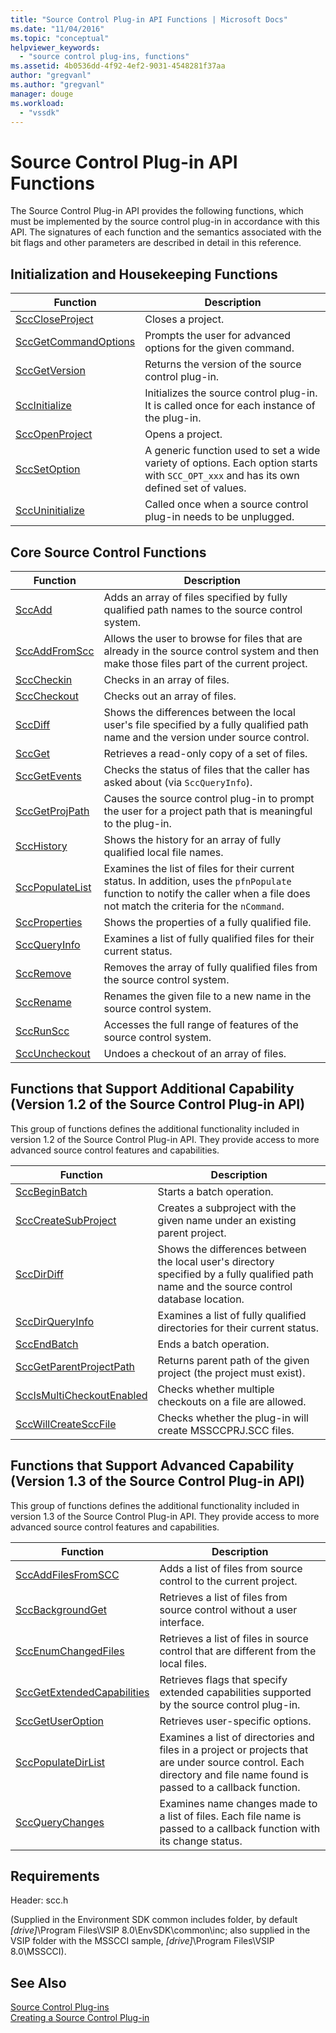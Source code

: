 ```yaml
---
title: "Source Control Plug-in API Functions | Microsoft Docs"
ms.date: "11/04/2016"
ms.topic: "conceptual"
helpviewer_keywords: 
  - "source control plug-ins, functions"
ms.assetid: 4b0536dd-4f92-4ef2-9031-4548281f37aa
author: "gregvanl"
ms.author: "gregvanl"
manager: douge
ms.workload: 
  - "vssdk"
---
```

# Source Control Plug-in API Functions
The Source Control Plug-in API provides the following functions, which must be implemented by the source control plug-in in accordance with this API. The signatures of each function and the semantics associated with the bit flags and other parameters are described in detail in this reference.  
  
## Initialization and Housekeeping Functions  
  
|Function|Description|  
|--------------|-----------------|  
|[SccCloseProject](../extensibility/scccloseproject-function.md)|Closes a project.|  
|[SccGetCommandOptions](../extensibility/sccgetcommandoptions-function.md)|Prompts the user for advanced options for the given command.|  
|[SccGetVersion](../extensibility/sccgetversion-function.md)|Returns the version of the source control plug-in.|  
|[SccInitialize](../extensibility/sccinitialize-function.md)|Initializes the source control plug-in. It is called once for each instance of the plug-in.|  
|[SccOpenProject](../extensibility/sccopenproject-function.md)|Opens a project.|  
|[SccSetOption](../extensibility/sccsetoption-function.md)|A generic function used to set a wide variety of options. Each option starts with `SCC_OPT_xxx` and has its own defined set of values.|  
|[SccUninitialize](../extensibility/sccuninitialize-function.md)|Called once when a source control plug-in needs to be unplugged.|  
  
## Core Source Control Functions  
  
|Function|Description|  
|--------------|-----------------|  
|[SccAdd](../extensibility/sccadd-function.md)|Adds an array of files specified by fully qualified path names to the source control system.|  
|[SccAddFromScc](../extensibility/sccaddfromscc-function.md)|Allows the user to browse for files that are already in the source control system and then make those files part of the current project.|  
|[SccCheckin](../extensibility/scccheckin-function.md)|Checks in an array of files.|  
|[SccCheckout](../extensibility/scccheckout-function.md)|Checks out an array of files.|  
|[SccDiff](../extensibility/sccdiff-function.md)|Shows the differences between the local user's file specified by a fully qualified path name and the version under source control.|  
|[SccGet](../extensibility/sccget-function.md)|Retrieves a read-only copy of a set of files.|  
|[SccGetEvents](../extensibility/sccgetevents-function.md)|Checks the status of files that the caller has asked about (via `SccQueryInfo`).|  
|[SccGetProjPath](../extensibility/sccgetprojpath-function.md)|Causes the source control plug-in to prompt the user for a project path that is meaningful to the plug-in.|  
|[SccHistory](../extensibility/scchistory-function.md)|Shows the history for an array of fully qualified local file names.|  
|[SccPopulateList](../extensibility/sccpopulatelist-function.md)|Examines the list of files for their current status. In addition, uses the `pfnPopulate` function to notify the caller when a file does not match the criteria for the `nCommand`.|  
|[SccProperties](../extensibility/sccproperties-function.md)|Shows the properties of a fully qualified file.|  
|[SccQueryInfo](../extensibility/sccqueryinfo-function.md)|Examines a list of fully qualified files for their current status.|  
|[SccRemove](../extensibility/sccremove-function.md)|Removes the array of fully qualified files from the source control system.|  
|[SccRename](../extensibility/sccrename-function.md)|Renames the given file to a new name in the source control system.|  
|[SccRunScc](../extensibility/sccrunscc-function.md)|Accesses the full range of features of the source control system.|  
|[SccUncheckout](../extensibility/sccuncheckout-function.md)|Undoes a checkout of an array of files.|  
  
## Functions that Support Additional Capability (Version 1.2 of the Source Control Plug-in API)  
 This group of functions defines the additional functionality included in version 1.2 of the Source Control Plug-in API. They provide access to more advanced source control features and capabilities.  
  
|Function|Description|  
|--------------|-----------------|  
|[SccBeginBatch](../extensibility/sccbeginbatch-function.md)|Starts a batch operation.|  
|[SccCreateSubProject](../extensibility/scccreatesubproject-function.md)|Creates a subproject with the given name under an existing parent project.|  
|[SccDirDiff](../extensibility/sccdirdiff-function.md)|Shows the differences between the local user's directory specified by a fully qualified path name and the source control database location.|  
|[SccDirQueryInfo](../extensibility/sccdirqueryinfo-function.md)|Examines a list of fully qualified directories for their current status.|  
|[SccEndBatch](../extensibility/sccendbatch-function.md)|Ends a batch operation.|  
|[SccGetParentProjectPath](../extensibility/sccgetparentprojectpath-function.md)|Returns parent path of the given project (the project must exist).|  
|[SccIsMultiCheckoutEnabled](../extensibility/sccismulticheckoutenabled-function.md)|Checks whether multiple checkouts on a file are allowed.|  
|[SccWillCreateSccFile](../extensibility/sccwillcreatesccfile-function.md)|Checks whether the plug-in will create MSSCCPRJ.SCC files.|  
  
## Functions that Support Advanced Capability (Version 1.3 of the Source Control Plug-in API)  
 This group of functions defines the additional functionality included in version 1.3 of the Source Control Plug-in API. They provide access to more advanced source control features and capabilities.  
  
|Function|Description|  
|--------------|-----------------|  
|[SccAddFilesFromSCC](../extensibility/sccaddfilesfromscc-function.md)|Adds a list of files from source control to the current project.|  
|[SccBackgroundGet](../extensibility/sccbackgroundget-function.md)|Retrieves a list of files from source control without a user interface.|  
|[SccEnumChangedFiles](../extensibility/sccenumchangedfiles-function.md)|Retrieves a list of files in source control that are different from the local files.|  
|[SccGetExtendedCapabilities](../extensibility/sccgetextendedcapabilities-function.md)|Retrieves flags that specify extended capabilities supported by the source control plug-in.|  
|[SccGetUserOption](../extensibility/sccgetuseroption-function.md)|Retrieves user-specific options.|  
|[SccPopulateDirList](../extensibility/sccpopulatedirlist-function.md)|Examines a list of directories and files in a project or projects that are under source control. Each directory and file name found is passed to a callback function.|  
|[SccQueryChanges](../extensibility/sccquerychanges-function.md)|Examines name changes made to a list of files. Each file name is passed to a callback function with its change status.|  
  
## Requirements  
 Header: scc.h  
  
 (Supplied in the Environment SDK common includes folder, by default *[drive]*\Program Files\VSIP 8.0\EnvSDK\common\inc; also supplied in the VSIP folder with the MSSCCI sample, *[drive]*\Program Files\VSIP 8.0\MSSCCI).  
  
## See Also  
 [Source Control Plug-ins](../extensibility/source-control-plug-ins.md)   
 [Creating a Source Control Plug-in](../extensibility/internals/creating-a-source-control-plug-in.md)